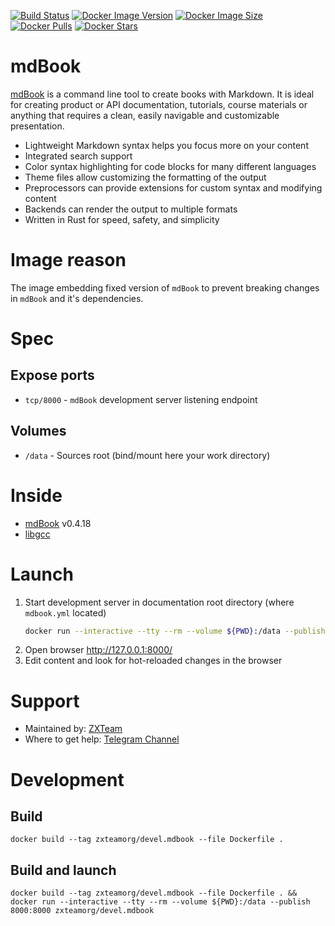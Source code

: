 [![Build Status](https://github.com/zxteamorg/docker.devel.mdbook/actions/workflows/build.yml/badge.svg)](https://github.com/zxteamorg/docker.devel.mdbook/actions/workflows/build.yml)
[![Docker Image Version](https://img.shields.io/docker/v/zxteamorg/devel.mdbook?sort=date&label=Version)](https://hub.docker.com/r/zxteamorg/devel.mdbook/tags)
[![Docker Image Size](https://img.shields.io/docker/image-size/zxteamorg/devel.mdbook?label=Image%20Size)](https://hub.docker.com/r/zxteamorg/devel.mdbook/tags)
[![Docker Pulls](https://img.shields.io/docker/pulls/zxteamorg/devel.mdbook?label=Image%20Pulls)](https://hub.docker.com/r/zxteamorg/devel.mdbook)
[![Docker Stars](https://img.shields.io/docker/stars/zxteamorg/devel.mdbook?label=Image%20Stars)](https://hub.docker.com/r/zxteamorg/devel.mdbook)

# mdBook

[mdBook](https://rust-lang.github.io/mdBook/) is a command line tool to create books with Markdown.
It is ideal for creating product or API documentation, tutorials, course materials or anything that requires a clean, easily navigable and customizable presentation.

* Lightweight Markdown syntax helps you focus more on your content
* Integrated search support
* Color syntax highlighting for code blocks for many different languages
* Theme files allow customizing the formatting of the output
* Preprocessors can provide extensions for custom syntax and modifying content
* Backends can render the output to multiple formats
* Written in Rust for speed, safety, and simplicity

# Image reason

The image embedding fixed version of `mdBook` to prevent breaking changes in `mdBook` and it's dependencies.


# Spec

## Expose ports

* `tcp/8000` - `mdBook` development server listening endpoint


## Volumes

* `/data` - Sources root (bind/mount here your work directory)


# Inside

* [mdBook](https://rust-lang.github.io/mdBook/) v0.4.18
* [libgcc](https://pkgs.alpinelinux.org/package/edge/main/x86_64/libgcc)


# Launch
1. Start development server in documentation root directory (where `mdbook.yml` located)
	```bash
	docker run --interactive --tty --rm --volume ${PWD}:/data --publish 8000:8000 zxteamorg/devel.mdbook
	```
1. Open browser http://127.0.0.1:8000/
1. Edit content and look for hot-reloaded changes in the browser


# Support

* Maintained by: [ZXTeam](https://zxteam.org)
* Where to get help: [Telegram Channel](https://t.me/zxteamorg)


# Development

## Build
```shell
docker build --tag zxteamorg/devel.mdbook --file Dockerfile .
```

## Build and launch
```shell
docker build --tag zxteamorg/devel.mdbook --file Dockerfile . && docker run --interactive --tty --rm --volume ${PWD}:/data --publish 8000:8000 zxteamorg/devel.mdbook
```